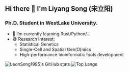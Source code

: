 ## Hi there 👋 I'm Liyang Song (宋立阳)

### Ph.D. Student in WestLake University.


- 🌱 I’m currently learning Rust/Python/...
- 😄 Research Interest:
  + Statistical Genetics
  + Single-Cell and Spatial Gen(O)mics
  + High-performance bioinformatic tools development

![LeonSong1995's GitHub stats](https://github-readme-stats.vercel.app/api?username=LeonSong1995&include_all_commits=true&theme=swift&show_icons=true)
![Top Langs](https://github-readme-stats.vercel.app/api/top-langs/?username=LeonSong1995&layout=compact&theme=swift)
